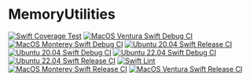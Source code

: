 # MemoryUtilities
[![Swift Coverage Test](https://github.com/mipalgu/MemoryUtilities/actions/workflows/cov.yml/badge.svg)](https://github.com/mipalgu/MemoryUtilities/actions/workflows/cov.yml)
[![MacOS Ventura Swift Debug CI](https://github.com/mipalgu/MemoryUtilities/actions/workflows/ci-macOS13-debug.yml/badge.svg)](https://github.com/mipalgu/MemoryUtilities/actions/workflows/ci-macOS13-debug.yml)
[![MacOS Monterey Swift Debug CI](https://github.com/mipalgu/MemoryUtilities/actions/workflows/ci-macOS-debug.yml/badge.svg)](https://github.com/mipalgu/MemoryUtilities/actions/workflows/ci-macOS-debug.yml)
[![Ubuntu 20.04 Swift Release CI](https://github.com/mipalgu/MemoryUtilities/actions/workflows/ci-linux-release.yml/badge.svg)](https://github.com/mipalgu/MemoryUtilities/actions/workflows/ci-linux-release.yml)
[![Ubuntu 20.04 Swift Debug CI](https://github.com/mipalgu/MemoryUtilities/actions/workflows/ci-linux-debug.yml/badge.svg)](https://github.com/mipalgu/MemoryUtilities/actions/workflows/ci-linux-debug.yml)
[![Ubuntu 22.04 Swift Debug CI](https://github.com/mipalgu/MemoryUtilities/actions/workflows/ci-linux-debug-22_04.yml/badge.svg)](https://github.com/mipalgu/MemoryUtilities/actions/workflows/ci-linux-debug-22_04.yml)
[![Ubuntu 22.04 Swift Release CI](https://github.com/mipalgu/MemoryUtilities/actions/workflows/ci-linux-release-22_04.yml/badge.svg)](https://github.com/mipalgu/MemoryUtilities/actions/workflows/ci-linux-release-22_04.yml)
[![Swift Lint](https://github.com/mipalgu/MemoryUtilities/actions/workflows/swiftlint.yml/badge.svg)](https://github.com/mipalgu/MemoryUtilities/actions/workflows/swiftlint.yml)
[![MacOS Monterey Swift Release CI](https://github.com/mipalgu/MemoryUtilities/actions/workflows/ci-macOS-release.yml/badge.svg)](https://github.com/mipalgu/MemoryUtilities/actions/workflows/ci-macOS-release.yml)
[![MacOS Ventura Swift Release CI](https://github.com/mipalgu/MemoryUtilities/actions/workflows/ci-macOS13-release.yml/badge.svg)](https://github.com/mipalgu/MemoryUtilities/actions/workflows/ci-macOS13-release.yml)

